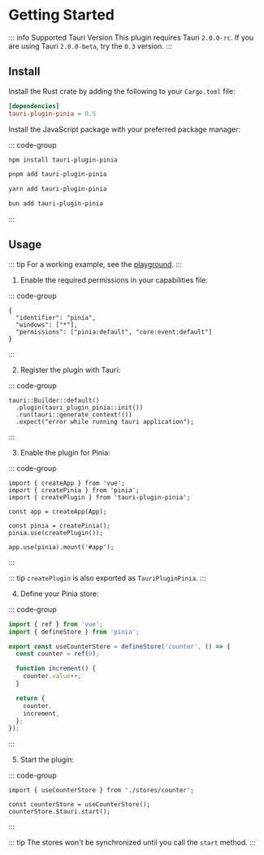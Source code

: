 # Getting Started

::: info Supported Tauri Version
This plugin requires Tauri `2.0.0-rc`. If you are using Tauri `2.0.0-beta`, try the `0.3` version.
:::

## Install

Install the Rust crate by adding the following to your `Cargo.toml` file:

```toml
[dependencies]
tauri-plugin-pinia = 0.5
```

Install the JavaScript package with your preferred package manager:

::: code-group

```sh [npm]
npm install tauri-plugin-pinia
```

```sh [pnpm]
pnpm add tauri-plugin-pinia
```

```sh [yarn]
yarn add tauri-plugin-pinia
```

```sh [bun]
bun add tauri-plugin-pinia
```

:::

## Usage

::: tip
For a working example, see the [playground](https://github.com/ferreira-tb/tauri-plugin-pinia/tree/main/packages/playground).
:::

1. Enable the required permissions in your capabilities file:

::: code-group

```json{4} [src-tauri/capabilities/pinia.json]
{
  "identifier": "pinia",
  "windows": ["*"],
  "permissions": ["pinia:default", "core:event:default"]
}
```

:::

2. Register the plugin with Tauri:

::: code-group

```rust{2} [src-tauri/src/main.rs]
tauri::Builder::default()
  .plugin(tauri_plugin_pinia::init())
  .run(tauri::generate_context!())
  .expect("error while running tauri application");

```

:::

3. Enable the plugin for Pinia:

::: code-group

```ts{8} [src/index.ts]
import { createApp } from 'vue';
import { createPinia } from 'pinia';
import { createPlugin } from 'tauri-plugin-pinia';

const app = createApp(App);

const pinia = createPinia();
pinia.use(createPlugin());

app.use(pinia).mount('#app');
```

:::

::: tip
`createPlugin` is also exported as `TauriPluginPinia`.
:::

4. Define your Pinia store:

::: code-group

```ts [src/stores/counter.ts]
import { ref } from 'vue';
import { defineStore } from 'pinia';

export const useCounterStore = defineStore('counter', () => {
  const counter = ref(0);

  function increment() {
    counter.value++;
  }

  return {
    counter,
    increment,
  };
});
```

:::

5. Start the plugin:

::: code-group

```ts{4} [src/App.vue]
import { useCounterStore } from './stores/counter';

const counterStore = useCounterStore();
counterStore.$tauri.start();
```

:::

::: tip
The stores won't be synchronized until you call the `start` method.
:::
